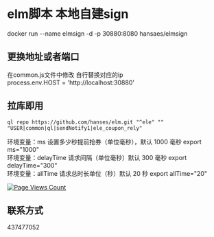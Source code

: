 # elm脚本 本地自建sign

docker run --name elmsign -d -p 30880:8080 hansaes/elmsign

## 更换地址或者端口

在common.js文件中修改  自行替换对应的ip  
process.env.HOST = 'http://localhost:30880'

## 拉库即用
```
ql repo https://github.com/hanses/elm.git "^ele" "" "USER|common|ql|sendNotify1|ele_coupon_rely"
```
环境变量：ms 设置多少秒提前抢券（单位毫秒），默认 1000 毫秒 export ms="1000" <br />
环境变量：delayTime 请求间隔（单位毫秒）默认 300 毫秒 export delayTime="300"  <br />
环境变量：allTime 请求总时长单位（秒）默认 20 秒 export allTime="20" <br />

[![Page Views Count](https://badges.toozhao.com/badges/01HCPMWWDQF3D4WM8Y3JRM1N09/green.svg)](https://badges.toozhao.com/stats/01HCPMWWDQF3D4WM8Y3JRM1N09 "Get your own page views count badge on badges.toozhao.com")

## 联系方式
437477052
